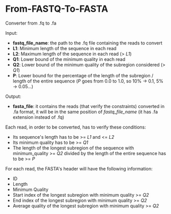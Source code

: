 # From-FASTQ-To-FASTA
Converter from .fq to .fa

Input:
- **fastq_file_name**: the path to the .fq file containing the reads to convert
- **L1**: Minimum length of the sequence in each read
- **L2**: Maximum length of the sequence in each read (> *L1*)
- **Q1**: Lower bound of the minimum quality in each read
- **Q2**: Lower bound of the minimum quality of the subregion considered (> *Q1*)
- **P**: Lower bound for the percentage of the length of the subregion / length of the entire sequence (*P* goes from 0.0 to 1.0, so 10% -> 0.1, 5% -> 0.05...)

Output:
- **fasta_file**: it contains the reads (that verify the constraints) converted in .fa format, it will be in the same position of *fastq_file_name* (it has .fa extension instead of .fq)


Each read, in order to be converted, has to verify these conditions:
- Its sequence's length has to be >= *L1* and <= *L2*
- Its minimum quality has to be >= *Q1*
- The length of the longest subregion of the sequence with minimum_quality >= *Q2* divided by the length of the entire sequence has to be >= *P*

For each read, the FASTA's header will have the following information:
- ID
- Length
- Minimum Quality
- Start index of the longest subregion with minimum quality >= *Q2*
- End index of the longest subregion with minimum quality >= *Q2*
- Average quality of the longest subregion with minimum quality >= *Q2*
